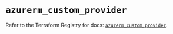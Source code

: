 # `azurerm_custom_provider`

Refer to the Terraform Registry for docs: [`azurerm_custom_provider`](https://registry.terraform.io/providers/hashicorp/azurerm/4.28.0/docs/resources/custom_provider).
